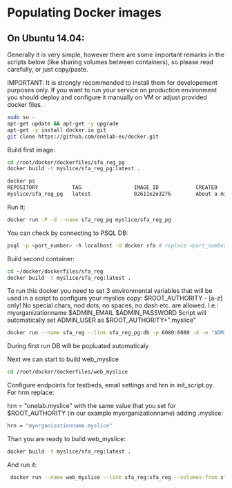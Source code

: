 # Populating Docker images 

## On Ubuntu 14.04:

Generally it is very simple, however there are some important remarks in the scripts below (like sharing volumes between containers), so please read carefully, or just copy/paste. 

IMPORTANT: It is strongly recommended to install them for developement purposes only. If you want to run your service on production environment you should deploy and configure it manually on VM or adjust provided docker files.

```bash
sudo su -
apt-get update && apt-get -y upgrade
apt-get -y install docker.io git
git clone https://github.com/onelab-eu/docker.git
```
Build first image:
```bash
cd /root/docker/dockerfiles/sfa_reg_pg
docker build -t myslice/sfa_reg_pg:latest .

docker ps
REPOSITORY           TAG                 IMAGE ID            CREATED              VIRTUAL SIZE
myslice/sfa_reg_pg   latest              02611e2e3276        About a minute ago   313 MB
```
Run it:
``` bash
docker run -P -d --name sfa_reg_pg myslice/sfa_reg_pg
```
You can check by connecting to PSQL DB:
```bash
psql -p <port_number> -h localhost -U docker sfa # replace <port_number> with one returned by docker ps command
``` 

Build second container:
```bash
cd ~/docker/dockerfiles/sfa_reg
docker build -t myslice/sfa_reg:latest .
```
To run this docker you need to set 3 environmental variables that will be used in a script to configure your myslice copy:
$ROOT_AUTHORITY - [a-z] only! No special chars, nod dots, no spaces, no dash etc. are allowed. I.e.: myorganizationname
$ADMIN_EMAIL 
$ADMIN_PASSWORD 
Script will automatically set ADMIN_USER as $ROOT_AUTHORITY+".myslice" 

```bash
docker run --name sfa_reg --link sfa_reg_pg:db -p 6080:6080 -d -e "ADMIN_EMAIL=fake@fake.com" -e "ROOT_AUTHORITY=myorganizationname" -e "ADMIN_PASSWORD=test12345"  myslice/sfa_reg 
```
During first run DB will be popluated automaticaly

Next we can start to build web_myslice 
```bash 
cd /root/docker/dockerfiles/web_myslice
```
Configure endpoints for testbeds, email settings and hrn in init_script.py. For hrm replace:

hrn = "onelab.myslice" with the same value that you set for $ROOT_AUTHORITY (in our example myorganizationname) adding .myslice:
```bash 
hrn = "myorganizationname.myslice"
```

Than you are ready to build web_myslice:
```bash 
docker build -t myslice/sfa_reg:latest .
```
And run it:
```bash 
 docker run --name web_myslice --link sfa_reg:sfa_reg --volumes-from sfa_reg -p 8111:8111 -p 8080:8080 -t -i myslice/web_myslice
 ```

